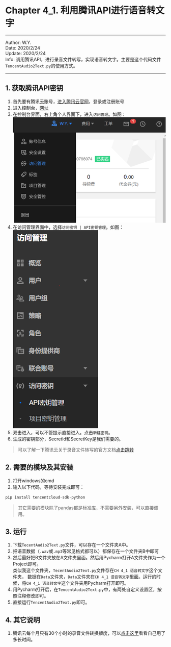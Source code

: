 # Chapter 4_1. 利用腾讯API进行语音转文字

----
Author: W.Y.  
Date: 2020/2/24  
Update: 2020/2/24  
Info: 调用腾讯API，进行录音文件转写，实现语音转文字。主要是这个代码文件`TencentAudio2Text.py`的使用方式。

----

## 1. 获取腾讯API密钥
1. 首先要有腾讯云账号，[进入腾讯云官网](https://cloud.tencent.com/)，登录或注册账号
2. 进入控制台，[网址](https://cloud.tencent.com/login?s_url=https%3A%2F%2Fconsole.cloud.tencent.com%2F)
3. 在控制台界面，右上角个人界面下，进入`访问管理`。如图：  
![](https://github.com/git-wy/SimplePython/blob/master/%E5%9B%BE%E7%89%87/Chapter%204/%E8%85%BE%E8%AE%AFAPI%20%E8%AE%BF%E9%97%AE%E7%AE%A1%E7%90%86%2001.png?raw=true)
4. 在访问管理界面中，选择`访问密钥 | API密钥管理`。如图：  
![](https://github.com/git-wy/SimplePython/blob/master/%E5%9B%BE%E7%89%87/Chapter%204/%E8%85%BE%E8%AE%AFAPI%20%E5%AF%86%E9%92%A5%E7%AE%A1%E7%90%86%2001.png?raw=true)
5. 双击进入，可以不管提示直接进入。点击`新建密钥`。
6. 生成的密钥部分，SecretId和SecretKey是我们需要的。


> 可以了解一下腾讯云关于录音文件转写的官方文档[点击跳转](https://cloud.tencent.com/document/product/1093/37823)

## 2. 需要的模块及其安装

1. 打开windows的cmd
2. 输入以下代码，等待安装完成即可：
``` python
pip install tencentcloud-sdk-python
```

> 其它需要的模块除了pandas都是标准库，不需要另外安装，可以直接调用。


## 3. 运行

1. 下载`TecentAudio2Text.py`文件，可以存在一个文件夹A中。
2. 把语音数据（`.wav`或`.mp3`等常见格式都可以）都保存在一个文件夹B中即可
3. 然后最好把B文件夹放在A文件夹里面。然后用Pycharm打开A文件夹作为一个Project即可。  
类似我这个文件夹，`TecentAudio2Text.py`文件存在`CH 4_1 语音转文字`这个文件夹，
数据在`Data`文件夹，`Data`文件夹在`CH 4_1 语音转文字`里面。运行的时候，将`CH 4_1 语音转文字`这个文件夹用Pycharm打开即可。
4. 用Pycharm打开后，在`TencentAudio2Text.py`中，有两处自定义设置区，按照注释修改即可。
5. 直接运行`TencentAudio2Text.py`即可。


## 4. 其它说明

1. 腾讯云每个月只有30个小时的录音文件转换额度，可以[点击这里](https://console.cloud.tencent.com/asr)看看自己用了多长时间。


